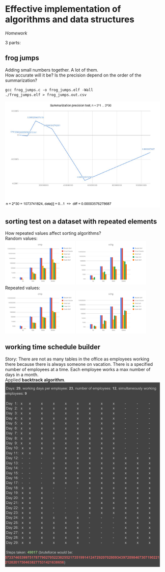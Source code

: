 # Effective implementation of algorithms and data structures
_Homework_

3 parts:

## **frog jumps**  
Adding small numbers together. A lot of them.  
How accurate will it be? Is the precision depend on the order of the summarization?
```
gcc frog_jumps.c -o frog_jumps.elf -Wall
./frog_jumps.elf > frog_jumps.out.csv
```
![](summarization.png)

## **sorting test on a dataset with repeated elements**
How repeated values affect sorting algorithms?  
Random values:  
<img src="rand_cmp.png" alt="rand_cmp" style="width:45%;"/>
<img src="rand_xchg.png" alt="rand_xchg" style="width:45%;"/>  
Repeated values:  
<img src="repeated_cmp.png" alt="repeated_cmp" style="width:45%;"/>
<img src="repeated_xchg.png" alt="repeated_xchg" style="width:45%;"/>

## **working time schedule builder**
Story: There are not as many tables in the office as employees working there because there is always someone on vacation. There is a specified number of employees at a time. Each employee works a max number of days in a month.  
Applied **backtrack algorithm**.  
![](scheduler.png)

